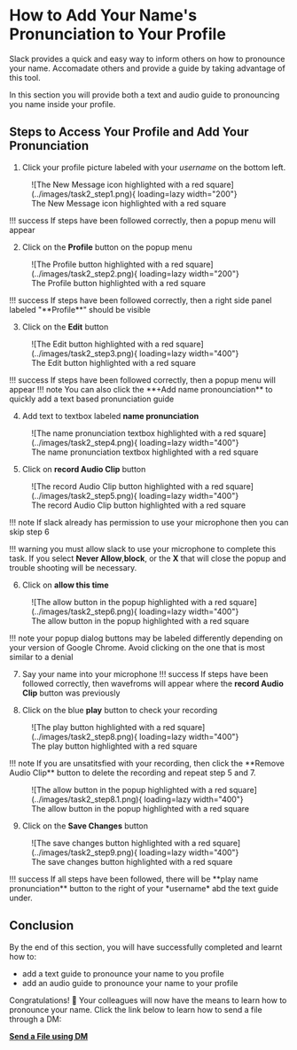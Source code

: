# How to Add Your Name's Pronunciation to Your Profile
Slack provides a quick and easy way to inform others on how to pronounce your name. Accomadate others and provide a guide by taking advantage of this tool.

In this section you will provide both a text and audio guide to pronouncing you name inside your profile.
## Steps to Access Your Profile and Add Your Pronunciation

1. Click your profile picture labeled with your *username* on the bottom left.
<figure markdown="span">
    ![The New Message icon highlighted with a red square](../images/task2_step1.png){ loading=lazy  width="200"}
    <figcaption>The New Message icon highlighted with a red square</figcaption>
</figure>
!!! success
    If steps have been followed correctly, then a popup menu will appear

2. Click on the **Profile** button on the popup menu
<figure markdown="span">
    ![The Profile button highlighted with a red square](../images/task2_step2.png){ loading=lazy width="200"}
  <figcaption>The Profile button highlighted with a red square</figcaption>
</figure>
!!! success
    If steps have been followed correctly, then a right side panel labeled "**Profile**" should be visible

3. Click on the **Edit** button 
<figure markdown="span">
    ![The Edit button highlighted with a red square](../images/task2_step3.png){ loading=lazy width="400"}
  <figcaption>The Edit button highlighted with a red square</figcaption>
</figure>
!!! success
    If steps have been followed correctly, then a popup menu will appear
!!! note
    You can also click the **+Add name pronounciation** to quickly add a text based pronunciation guide

4. Add text to textbox labeled **name pronunciation**
<figure markdown="span">
    ![The name pronunciation textbox highlighted with a red square](../images/task2_step4.png){ loading=lazy width="400"}
  <figcaption>The name pronunciation textbox highlighted with a red square</figcaption>
</figure>

5. Click on **record Audio Clip** button
<figure markdown="span">
    ![The record Audio Clip button highlighted with a red square](../images/task2_step5.png){ loading=lazy  width="400"}
  <figcaption>The record Audio Clip button highlighted with a red square</figcaption>
</figure>

!!! note
    If slack already has permission to use your microphone then you can skip step 6

!!! warning 
    you must allow slack to use your microphone to complete this task. If you select **Never Allow**,**block**, or the **X** that will close the popup and trouble shooting will be necessary. 

6. Click on **allow this time**
<figure markdown="span">
    ![The allow button in the popup highlighted with a red square](../images/task2_step6.png){ loading=lazy  width="400"}
  <figcaption>The allow button in the popup highlighted with a red square</figcaption>
</figure>
!!! note
    your popup dialog buttons may be labeled differently depending on your version of Google Chrome. Avoid clicking on the one that is most similar to a denial

7. Say your name into your microphone
!!! success
    If steps have been followed correctly, then wavefroms will appear where the **record Audio Clip** button was previously

8. Click on the blue **play** button to check your recording
<figure markdown="span">
    ![The play button highlighted with a red square](../images/task2_step8.png){ loading=lazy  width="400"}
  <figcaption>The play button highlighted with a red square</figcaption>
</figure>
!!! note
    If you are unsatitsfied with your recording, then click the **Remove Audio Clip** button to delete the recording and repeat step 5 and 7.
    <figure markdown="span">
    ![The allow button in the popup highlighted with a red square](../images/task2_step8.1.png){ loading=lazy  width="400"}
    <figcaption>The allow button in the popup highlighted with a red square</figcaption>
    </figure>

9. Click on the **Save Changes** button
<figure markdown="span">
    ![The save changes button highlighted with a red square](../images/task2_step9.png){ loading=lazy  width="400"}
  <figcaption>The save changes button highlighted with a red square</figcaption>
</figure>
!!! success
    If all steps have been followed, there will be **play name pronunciation** button to the right of your *username* abd the text guide under.

## Conclusion
By the end of this section, you will have successfully completed and learnt how to:

- add a text guide to pronounce your name to you profile
- add an audio guide to pronounce your name to your profile

Congratulations! 🎉 Your colleagues will now have the means to learn how to pronounce your name. Click the link below to learn how to send a file through a DM:

**[Send a File using DM](SendAFileDM.md)**